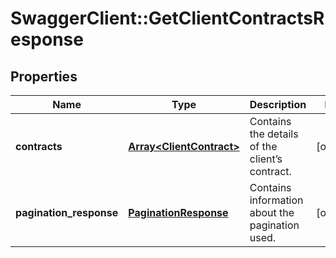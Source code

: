 # SwaggerClient::GetClientContractsResponse

## Properties
Name | Type | Description | Notes
------------ | ------------- | ------------- | -------------
**contracts** | [**Array&lt;ClientContract&gt;**](ClientContract.md) | Contains the details of the client’s contract. | [optional] 
**pagination_response** | [**PaginationResponse**](PaginationResponse.md) | Contains information about the pagination used. | [optional] 


